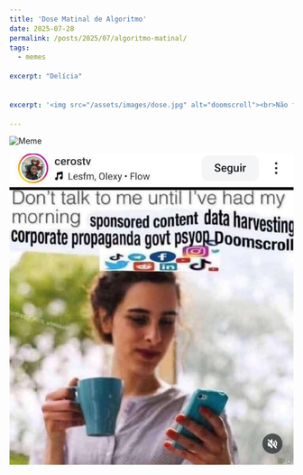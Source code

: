 ```yaml
---
title: 'Dose Matinal de Algoritmo'
date: 2025-07-28
permalink: /posts/2025/07/algoritmo-matinal/
tags:
  - memes
  
excerpt: "Delícia"


excerpt: '<img src="/assets/images/dose.jpg" alt="doomscroll"><br>Não fale comigo até eu consumir minha dose diária de propaganda algorítmica'

---
```




![Meme](/assets/images/dose.jpg)


![Não fale comigo até eu consumir minha dose diária de propaganda algorítmica.](/assets/images/algoritmo-matinal.jpg)